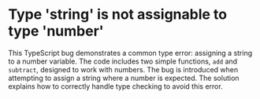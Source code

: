 # Type 'string' is not assignable to type 'number'

This TypeScript bug demonstrates a common type error: assigning a string to a number variable.  The code includes two simple functions, `add` and `subtract`, designed to work with numbers. The bug is introduced when attempting to assign a string where a number is expected. The solution explains how to correctly handle type checking to avoid this error.